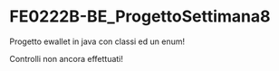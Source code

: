 # FE0222B-BE_ProgettoSettimana8

Progetto ewallet in java con classi ed un enum!

Controlli non ancora effettuati!
